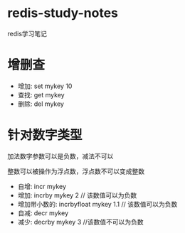 # redis-study-notes
redis学习笔记

# 增删查
* 增加: set mykey 10
* 查找: get mykey
* 删除: del mykey

# 针对数字类型

加法数字参数可以是负数，减法不可以

整数可以被操作为浮点数，浮点数不可以变成整数

* 自增: incr mykey
* 增加: incrby mykey 2 // 该数值可以为负数
* 增加带小数的: incrbyfloat mykey 1.1 // 该数值可以为负数
* 自减: decr mykey 
* 减少: decrby mykey 3 //该数值不可以为负数
